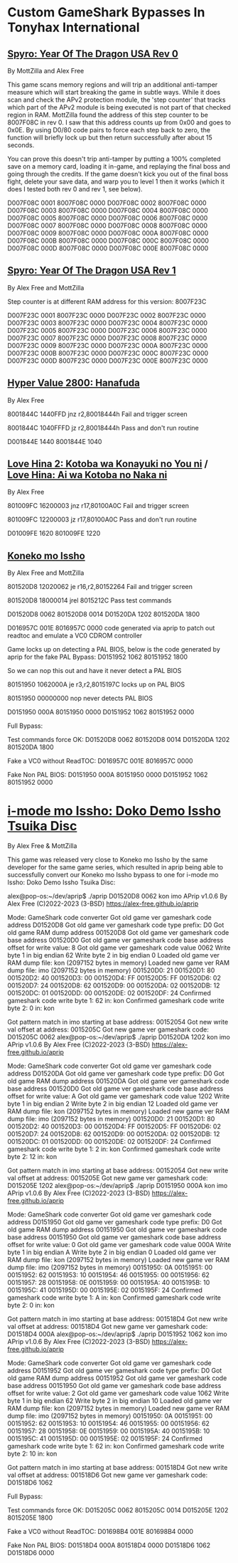 # Custom GameShark Bypasses In Tonyhax International

## [Spyro: Year Of The Dragon USA Rev 0](http://redump.org/disc/818/)

By MottZilla and Alex Free

This game scans memory regions and will trip an additional anti-tamper measure which will start breaking the game in subtle ways. While it does scan and check the APv2 protection module, the 'step counter' that tracks which part of the APv2 module is being executed is not part of that checked region in RAM. MottZilla found the address of this step counter to be 8007F08C in rev 0. I saw that this address counts up from 0x00 and goes to 0x0E. By using D0/80 code pairs to force each step back to zero, the function will briefly lock up but then return successfully after about 15 seconds.

You can prove this doesn't trip anti-tamper by putting a 100% completed save on a memory card, loading it in-game, and replaying the final boss and going through the credits. If the game doesn't kick you out of the final boss fight, delete your save data, and warp you to level 1 then it works (which it does I tested both rev 0 and rev 1, see below).

D007F08C 0001
8007F08C 0000
D007F08C 0002
8007F08C 0000
D007F08C 0003
8007F08C 0000
D007F08C 0004
8007F08C 0000
D007F08C 0005
8007F08C 0000
D007F08C 0006
8007F08C 0000
D007F08C 0007
8007F08C 0000
D007F08C 0008
8007F08C 0000
D007F08C 0009
8007F08C 0000
D007F08C 000A
8007F08C 0000
D007F08C 000B
8007F08C 0000
D007F08C 000C
8007F08C 0000
D007F08C 000D
8007F08C 0000
D007F08C 000E
8007F08C 0000

## [Spyro: Year Of The Dragon USA Rev 1](http://redump.org/disc/1217/)

By Alex Free and MottZilla

Step counter is at different RAM address for this version: 8007F23C

D007F23C 0001
8007F23C 0000
D007F23C 0002
8007F23C 0000
D007F23C 0003
8007F23C 0000
D007F23C 0004
8007F23C 0000
D007F23C 0005
8007F23C 0000
D007F23C 0006
8007F23C 0000
D007F23C 0007
8007F23C 0000
D007F23C 0008
8007F23C 0000
D007F23C 0009
8007F23C 0000
D007F23C 000A
8007F23C 0000
D007F23C 000B
8007F23C 0000
D007F23C 000C
8007F23C 0000
D007F23C 000D
8007F23C 0000
D007F23C 000E
8007F23C 0000
 
## [Hyper Value 2800: Hanafuda](http://redump.org/disc/15791/)

By Alex Free

8001844C 1440FFD jnz r2,80018444h
Fail and trigger screen

8001844C 1040FFFD jz r2,80018444h
Pass and don't run routine

D001844E 1440
8001844E 1040

## [Love Hina 2: Kotoba wa Konayuki no You ni](http://redump.org/disc/7370/) / [Love Hina: Ai wa Kotoba no Naka ni](http://redump.org/disc/7369/)

By Alex Free

801009FC 16200003 jnz r17,80100A0C
Fail and trigger screen

801009FC 12200003 jz r17,80100A0C
Pass and don't run routine

D01009FE 1620
801009FE 1220

## [Koneko mo Issho](http://redump.org/disc/6329/)

By Alex Free and MottZilla

801520D8 12020062 je r16,r2,80152264
Fail and trigger screen

801520D8 18000014 jrel 8015212C
Pass test commands

D01520D8 0062
801520D8 0014
D01520DA 1202
801520DA 1800


D016957C 001E
8016957C 0000
code generated via aprip to patch out readtoc and emulate a VC0 CDROM controller

Game locks up on detecting a PAL BIOS, below is the code generated by aprip for the fake PAL Bypass:
D0151952 1062
80151952 1800

So we can nop this out and have it never detect a PAL BIOS

80151950 1062000A je r3,r2,8015197C
locks up on PAL BIOS

80151950 00000000 nop
never detects PAL BIOS


D0151950 000A
80151950 0000
D0151952 1062
80151952 0000

Full Bypass:

Test commands force OK:
D01520D8 0062
801520D8 0014
D01520DA 1202
801520DA 1800

Fake a VC0 without ReadTOC:
D016957C 001E
8016957C 0000

Fake Non PAL BIOS:
D0151950 000A
80151950 0000
D0151952 1062
80151952 0000


# [i-mode mo Issho: Doko Demo Issho Tsuika Disc](http://redump.org/disc/20321/)

By Alex Free & MottZilla

This game was released very close to Koneko mo Issho by the same developer for the same game series, which resulted in aprip being able to successfully convert our Koneko mo Issho bypass to one for i-mode mo Issho: Doko Demo Issho Tsuika Disc:

alex@pop-os:~/dev/aprip$ ./aprip D01520D8 0062 kon imo
APrip v1.0.6 By Alex Free (C)2022-2023 (3-BSD)
https://alex-free.github.io/aprip

Mode: GameShark code converter
Got old game ver gameshark code address D01520D8
Got old game ver gameshark code type prefix: D0
Got old game RAM dump address 001520D8
Got old game ver gameshark code base address 001520D0
Got old game ver gameshark code base address offset for write value: 8
Got old game ver gameshark code value 0062
Write byte 1 in big endian 62
Write byte 2 in big endian 0
Loaded old game ver RAM dump file: kon (2097152 bytes in memory)
Loaded new game ver RAM dump file: imo (2097152 bytes in memory)
001520D0: 21
001520D1: 80
001520D2: 40
001520D3: 00
001520D4: FF
001520D5: FF
001520D6: 02
001520D7: 24
001520D8: 62
001520D9: 00
001520DA: 02
001520DB: 12
001520DC: 01
001520DD: 00
001520DE: 02
001520DF: 24
Confirmed gameshark code write byte 1: 62 in: kon
Confirmed gameshark code write byte 2: 0 in: kon

Got pattern match in imo starting at base address: 00152054
Got new write val offset at address: 0015205C
Got new game ver gameshark code: D015205C 0062
alex@pop-os:~/dev/aprip$ ./aprip D01520DA 1202  kon imo
APrip v1.0.6 By Alex Free (C)2022-2023 (3-BSD)
https://alex-free.github.io/aprip

Mode: GameShark code converter
Got old game ver gameshark code address D01520DA
Got old game ver gameshark code type prefix: D0
Got old game RAM dump address 001520DA
Got old game ver gameshark code base address 001520D0
Got old game ver gameshark code base address offset for write value: A
Got old game ver gameshark code value 1202
Write byte 1 in big endian 2
Write byte 2 in big endian 12
Loaded old game ver RAM dump file: kon (2097152 bytes in memory)
Loaded new game ver RAM dump file: imo (2097152 bytes in memory)
001520D0: 21
001520D1: 80
001520D2: 40
001520D3: 00
001520D4: FF
001520D5: FF
001520D6: 02
001520D7: 24
001520D8: 62
001520D9: 00
001520DA: 02
001520DB: 12
001520DC: 01
001520DD: 00
001520DE: 02
001520DF: 24
Confirmed gameshark code write byte 1: 2 in: kon
Confirmed gameshark code write byte 2: 12 in: kon

Got pattern match in imo starting at base address: 00152054
Got new write val offset at address: 0015205E
Got new game ver gameshark code: D015205E 1202
alex@pop-os:~/dev/aprip$ ./aprip D0151950 000A  kon imo
APrip v1.0.6 By Alex Free (C)2022-2023 (3-BSD)
https://alex-free.github.io/aprip

Mode: GameShark code converter
Got old game ver gameshark code address D0151950
Got old game ver gameshark code type prefix: D0
Got old game RAM dump address 00151950
Got old game ver gameshark code base address 00151950
Got old game ver gameshark code base address offset for write value: 0
Got old game ver gameshark code value 000A
Write byte 1 in big endian A
Write byte 2 in big endian 0
Loaded old game ver RAM dump file: kon (2097152 bytes in memory)
Loaded new game ver RAM dump file: imo (2097152 bytes in memory)
00151950: 0A
00151951: 00
00151952: 62
00151953: 10
00151954: 46
00151955: 00
00151956: 62
00151957: 28
00151958: 0E
00151959: 00
0015195A: 40
0015195B: 10
0015195C: 41
0015195D: 00
0015195E: 02
0015195F: 24
Confirmed gameshark code write byte 1: A in: kon
Confirmed gameshark code write byte 2: 0 in: kon

Got pattern match in imo starting at base address: 001518D4
Got new write val offset at address: 001518D4
Got new game ver gameshark code: D01518D4 000A
alex@pop-os:~/dev/aprip$ ./aprip D0151952 1062  kon imo
APrip v1.0.6 By Alex Free (C)2022-2023 (3-BSD)
https://alex-free.github.io/aprip

Mode: GameShark code converter
Got old game ver gameshark code address D0151952
Got old game ver gameshark code type prefix: D0
Got old game RAM dump address 00151952
Got old game ver gameshark code base address 00151950
Got old game ver gameshark code base address offset for write value: 2
Got old game ver gameshark code value 1062
Write byte 1 in big endian 62
Write byte 2 in big endian 10
Loaded old game ver RAM dump file: kon (2097152 bytes in memory)
Loaded new game ver RAM dump file: imo (2097152 bytes in memory)
00151950: 0A
00151951: 00
00151952: 62
00151953: 10
00151954: 46
00151955: 00
00151956: 62
00151957: 28
00151958: 0E
00151959: 00
0015195A: 40
0015195B: 10
0015195C: 41
0015195D: 00
0015195E: 02
0015195F: 24
Confirmed gameshark code write byte 1: 62 in: kon
Confirmed gameshark code write byte 2: 10 in: kon

Got pattern match in imo starting at base address: 001518D4
Got new write val offset at address: 001518D6
Got new game ver gameshark code: D01518D6 1062

Full Bypass:

Test commands force OK:
D015205C 0062
8015205C 0014
D015205E 1202
8015205E 1800

Fake a VC0 without ReadTOC:
D01698B4 001E
801698B4 0000

Fake Non PAL BIOS:
D01518D4 000A
801518D4 0000
D01518D6 1062
D01518D6 0000